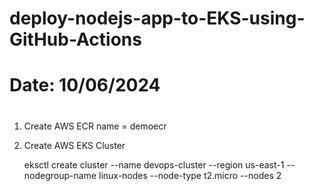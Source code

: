 # deploy-nodejs-app-to-EKS-using-GitHub-Actions
# Date: 10/06/2024
#
1. Create AWS ECR name = demoecr
2. Create AWS EKS Cluster

	eksctl create cluster --name devops-cluster --region us-east-1 --nodegroup-name linux-nodes --node-type t2.micro --nodes 2
